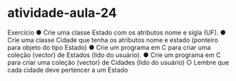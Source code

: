 # atividade-aula-24

Exercício
● Crie uma classe Estado com os atributos nome e sigla (UF).
● Crie uma classe Cidade que tenha os atributos nome e estado (ponteiro para
objeto do tipo Estado)
● Crie um programa em C para criar uma coleção (vector) de Estados (lido do
usuário).
● Crie um programa em C para criar uma coleção (vector) de Cidades (lido do
usuário)
○ Lembre que cada cidade deve pertencer a um Estado
